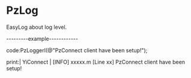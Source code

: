 # PzLog
EasyLog about log level.


---------example------------

code:PzLoggerI(@"PzConnect client have been setup!");

print:| YiConnect | [INFO] xxxxx.m [Line xx] PzConnect client have been setup!

